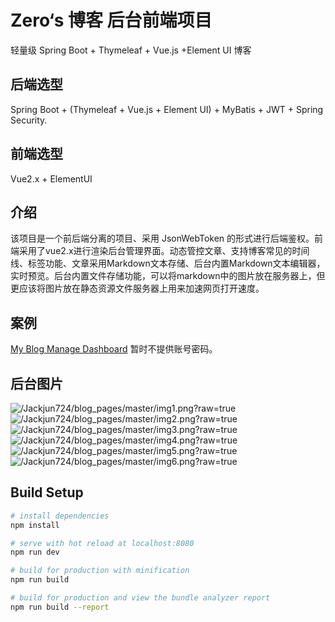 # Zero‘s 博客 后台前端项目
轻量级 Spring Boot + Thymeleaf + Vue.js +Element UI 博客

## 后端选型
Spring Boot + (Thymeleaf + Vue.js + Element UI) + MyBatis + JWT + Spring Security.

## 前端选型
Vue2.x + ElementUI

## 介绍
该项目是一个前后端分离的项目、采用 JsonWebToken 的形式进行后端鉴权。前端采用了vue2.x进行渲染后台管理界面。动态管控文章、支持博客常见的时间线、标签功能、文章采用Markdown文本存储、后台内置Markdown文本编辑器，实时预览。后台内置文件存储功能，可以将markdown中的图片放在服务器上，但更应该将图片放在静态资源文件服务器上用来加速网页打开速度。

## 案例
[My Blog Manage Dashboard](http://admin.retzero.com)
暂时不提供账号密码。

## 后台图片
![/Jackjun724/blog_pages/master/img1.png?raw=true](img1)
![/Jackjun724/blog_pages/master/img2.png?raw=true](img2)
![/Jackjun724/blog_pages/master/img3.png?raw=true](img3)
![/Jackjun724/blog_pages/master/img4.png?raw=true](img4)
![/Jackjun724/blog_pages/master/img5.png?raw=true](img5)
![/Jackjun724/blog_pages/master/img6.png?raw=true](img6)

## Build Setup

``` bash
# install dependencies
npm install

# serve with hot reload at localhost:8080
npm run dev

# build for production with minification
npm run build

# build for production and view the bundle analyzer report
npm run build --report
```
